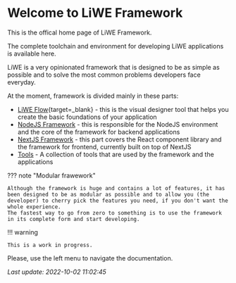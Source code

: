 # Welcome to LiWE Framework

This is the offical home page of LiWE Framework.

The complete toolchain and environment for developing LiWE applications is available here.

LiWE is a very opinionated framework that is designed to be as simple as possible and to solve the most common problems developers face everyday.

At the moment, framework is divided mainly in these parts:

* [LiWE Flow](https://flow.liwe.org){target=_blank} - this is the visual designer tool that helps you create the basic foundations of your application
* [NodeJS Framework](./liwe3/nodejs/index.md) - this is responsible for the NodeJS environment and the core of the framework for backend applications
* [NextJS Framework](./liwe3/nextjs/index.md) - this part covers the React component library and the framework for frontend, currently built on top of NextJS
* [Tools](./liwe3/tools/index.md) - A collection of tools that are used by the framework and the applications

??? note "Modular frawework"

	Although the framework is huge and contains a lot of features, it has been designed to be as modular as possible and to allow you (the developer) to cherry pick the features you need, if you don't want the whole experience.
	The fastest way to go from zero to something is to use the framework in its complete form and start developing.

!!! warning

    This is a work in progress.

Please, use the left menu to navigate the documentation.


*Last update: 2022-10-02 11:02:45*